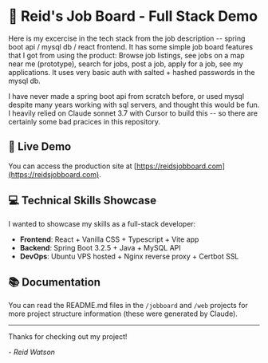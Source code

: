 # 🌟 Reid's Job Board - Full Stack Demo

Here is my excercise in the tech stack from the job description -- spring boot api / mysql db / react frontend. It has some simple job board features that I got from using the product: Browse job listings, see jobs on a map near me (prototype), search for jobs, post a job, apply for a job, see my applications. It uses very basic auth with salted + hashed passwords in the mysql db.

I have never made a spring boot api from scratch before, or used mysql despite many years working with sql servers, and thought this would be fun. I heavily relied on Claude sonnet 3.7 with Cursor to build this -- so there are certainly some bad pracices in this repository.

## 🔗 Live Demo

You can access the production site at [https://reidsjobboard.com](https://reidsjobboard.com).

## 💻 Technical Skills Showcase

I wanted to showcase my skills as a full-stack developer:

- **Frontend**: React + Vanilla CSS + Typescript + Vite app
- **Backend**: Spring Boot 3.2.5 + Java + MySQL API
- **DevOps**: Ubuntu VPS hosted + Nginx reverse proxy + Certbot SSL

## 📚 Documentation

You can read the README.md files in the `/jobboard` and `/web` projects for more project structure information (these were generated by Claude).

---

Thanks for checking out my project!

*- Reid Watson*